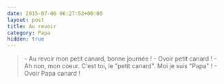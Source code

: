 ```yaml
---
date: 2015-07-06 06:27:53+00:00
layout: post
title: Au revoir
category: Papa
hidden: true
---
```


> \- Au revoir mon petit canard, bonne journée !
> \- Ovoir petit canard !
> \- Ah non, mon coeur. C'est toi, le "petit canard". Moi je suis "Papa" !
> \- Ovoir Papa canard !

